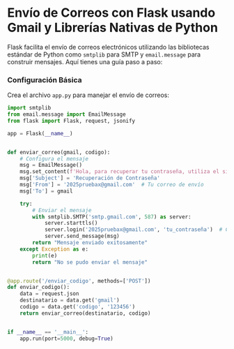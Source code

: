 # Envío de Correos con Flask usando Gmail y Librerías Nativas de Python

Flask facilita el envío de correos electrónicos utilizando las bibliotecas estándar de Python como `smtplib` para SMTP y `email.message` para construir mensajes. Aquí tienes una guía paso a paso:

### Configuración Básica

Crea el archivo `app.py` para manejar el envío de correos:

```python
import smtplib
from email.message import EmailMessage
from flask import Flask, request, jsonify

app = Flask(__name__)


def enviar_correo(gmail, codigo):
    # Configura el mensaje
    msg = EmailMessage()
    msg.set_content(f'Hola, para recuperar tu contraseña, utiliza el siguiente código: {codigo}')
    msg['Subject'] = 'Recuperación de Contraseña'
    msg['From'] = '2025pruebax@gmail.com'  # Tu correo de envío
    msg['To'] = gmail

    try:
        # Enviar el mensaje
        with smtplib.SMTP('smtp.gmail.com', 587) as server:
            server.starttls()
            server.login('2025pruebax@gmail.com', 'tu_contraseña')  # Cambia esto por tu contraseña real
            server.send_message(msg)
        return "Mensaje enviado exitosamente"
    except Exception as e:
        print(e)
        return "No se pudo enviar el mensaje"


@app.route('/enviar_codigo', methods=['POST'])
def enviar_codigo():
    data = request.json
    destinatario = data.get('gmail')
    codigo = data.get('codigo', '123456')
    return enviar_correo(destinatario, codigo)


if __name__ == '__main__':
    app.run(port=5000, debug=True)
```

